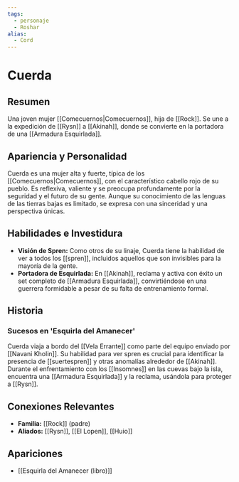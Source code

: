 ```yaml
---
tags:
  - personaje
  - Roshar
alias:
  - Cord
---
```


# Cuerda

## Resumen
Una joven mujer [[Comecuernos|Comecuernos]], hija de [[Rock]]. Se une a la expedición de [[Rysn]] a [[Akinah]], donde se convierte en la portadora de una [[Armadura Esquirlada]].

## Apariencia y Personalidad
Cuerda es una mujer alta y fuerte, típica de los [[Comecuernos|Comecuernos]], con el característico cabello rojo de su pueblo. Es reflexiva, valiente y se preocupa profundamente por la seguridad y el futuro de su gente. Aunque su conocimiento de las lenguas de las tierras bajas es limitado, se expresa con una sinceridad y una perspectiva únicas.

## Habilidades e Investidura
- **Visión de Spren:** Como otros de su linaje, Cuerda tiene la habilidad de ver a todos los [[spren]], incluidos aquellos que son invisibles para la mayoría de la gente.
- **Portadora de Esquirlada:** En [[Akinah]], reclama y activa con éxito un set completo de [[Armadura Esquirlada]], convirtiéndose en una guerrera formidable a pesar de su falta de entrenamiento formal.

## Historia
### Sucesos en 'Esquirla del Amanecer'
Cuerda viaja a bordo del [[Vela Errante]] como parte del equipo enviado por [[Navani Kholin]]. Su habilidad para ver spren es crucial para identificar la presencia de [[suertespren]] y otras anomalías alrededor de [[Akinah]]. Durante el enfrentamiento con los [[Insomnes]] en las cuevas bajo la isla, encuentra una [[Armadura Esquirlada]] y la reclama, usándola para proteger a [[Rysn]].

## Conexiones Relevantes
* **Familia:** [[Rock]] (padre)
* **Aliados:** [[Rysn]], [[El Lopen]], [[Huio]]

## Apariciones
* [[Esquirla del Amanecer (libro)]]
